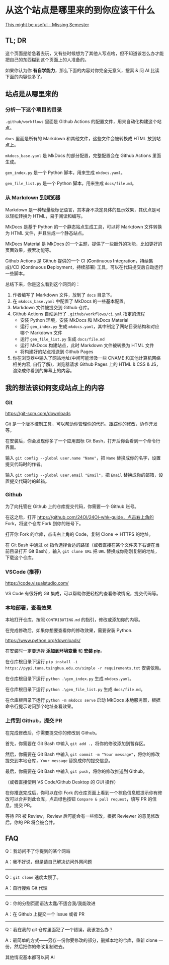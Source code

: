 # 从这个站点是哪里来的到你应该干什么

[This might be useful - Missing Semester](https://missing-semester-cn.github.io/)

## TL; DR

这个页面是给急着去玩，又有些时候想为了其他人写点啥，但不知道该怎么办才能把自己的东西糊到这个页面上的人准备的。

如果你认为你 **有自学能力**，那么下面的内容对你完全无意义，搜索 & 问 AI 比读下面的内容快多了。

## 站点是从哪里来的

### 分析一下这个项目的目录

`.github/workflows` 里面是 Github Actions 的配置文件，用来自动化构建这个站点。

`docs` 里面是所有的 Markdown 和其他文件，这些文件会被转换成 HTML 放到站点上。

`mkdocs_base.yaml` 是 MkDocs 的部分配置，完整配置会在 Github Actions 里面生成。

`gen_index.py` 是一个 Python 脚本，用来生成 `mkdocs.yaml`。

`gen_file_list.py` 是一个 Python 脚本，用来生成 `docs/file.md`。

### 从 Markdown 到浏览器

Markdown 是一种轻量级标记语言，其本身不决定具体的显示效果，其优点是可以轻松转换为 HTML，易于阅读和编写。

MkDocs 是基于 Python 的一个静态站点生成工具，可以将 Markdown 文件转换为 HTML 文件，并且生成一个静态站点。

MkDocs Material 是 MkDocs 的一个主题，提供了一些额外的功能，比如更好的页面效果，搜索功能等。

Github Actions 是 Github 提供的一个 CI (**C**ontinuous **I**ntegration，持续集成)/CD (**C**ontinuous **D**eployment，持续部署) 工具，可以在代码提交后自动运行一些脚本。

总结下来，你是这么看到这个网页的：

1. 作者编写了 Markdown 文件，放到了 `docs` 目录下。
2. 在 `mkdocs_base.yaml` 中配置了 MkDocs 的一些基本配置。
3. Markdown 文件被提交到 Github 仓库。
4. Github Actions 自动运行了 `.github/workflows/ci.yml` 指定的流程
    - 安装 Python 环境，安装 MkDocs 和 MkDocs Material
    - 运行 `gen_index.py` 生成 `mkdocs.yaml`，其中制定了网站目录结构和对应哪个 Markdown 文件
    - 运行 `gen_file_list.py` 生成 `docs/file.md`
    - 运行 MkDocs 构建站点，此时 Markdown 文件被转换为 HTML 文件
    - 将构建好的站点推送到 Github Pages
5. 你在浏览器中输入了网站地址(中间可能涉及一些 CNAME 和其他计算机网络相关内容, 自行了解)，浏览器请求 Github Pages 上的 HTML & CSS & JS，渲染成你看到的屏幕上的内容。

## 我的想法该如何变成站点上的内容

### Git

https://git-scm.com/downloads

Git 是一个版本控制工具，可以帮助你管理你的代码，跟踪你的修改，协作开发等。

在安装后，你会发现你多了一个应用图标 Git Bash，打开后你会看到一个命令行界面。

输入 `git config --global user.name "Name"`，把 `Name` 替换成你的名字，设置提交代码时的作者。

输入 `git config --global user.email "Email"`，把 `Email` 替换成你的邮箱，设置提交代码时的邮箱。

### Github

为了向托管在 Github 上的仓库提交代码，你需要一个 Github 账号。

在这之后，打开 https://github.com/24OI/24OI-whk-guide，点击右上角的 Fork，将这个仓库 Fork 到你的账号下。

打开你 Fork 的仓库，点击右上角的 Code，复制 Clone -> HTTPS 的地址。

在 Git Bash 中通过 `cd` 指令选择合适的路径（或者直接在某个文件夹下右键在当前目录打开 Git Bash），输入 `git clone URL` 把 `URL` 替换成你刚刚复制的地址，下载这个仓库。

### VSCode (推荐)

https://code.visualstudio.com/

VS Code 有很好的 Git 集成，可以帮助你更轻松的查看修改情况，提交代码等。

### 本地部署，查看效果

本地打开仓库，按照 `CONTRIBUTING.md` 的指引，修改或添加你的内容。

在完成修改后，如果你想要查看你的修改效果，需要安装 Python.

https://www.python.org/downloads/

在安装时一定要选择 **添加到环境变量** 和 **安装 pip**。

在仓库根目录下运行 `pip install -i https://pypi.tuna.tsinghua.edu.cn/simple -r requirements.txt` 安装依赖。

在仓库根目录下运行 `python .\gen_index.py` 生成 `mkdocs.yaml`。

在仓库根目录下运行 `python .\gen_file_list.py` 生成 `docs/file.md`。

在仓库根目录下运行 `python -m mkdocs serve` 启动 MkDocs 本地服务器，根据命令行提示访问那个地址查看效果。

### 上传到 Github，提交 PR

在完成修改后，你需要提交你的修改到 Github。

首先，你需要在 Git Bash 中输入 `git add .`，将你的修改添加到暂存区。

然后，你需要在 Git Bash 中输入 `git commit -m "Your message"`，将你的修改提交到本地仓库，`Your message` 替换成你的提交信息。

最后，你需要在 Git Bash 中输入 `git push`，将你的修改推送到 Github。

（或者直接使用 VS Code/Github Desktop 的 GUI 操作）

在你推送完成后，你可以在你 Fork 的仓库页面上看到一个棕色信息框提示你有修改可以合并到此仓库，点击绿色按钮 `Compare & pull request`，填写 PR 的信息，提交 PR。

等待 PR 被 Review，Review 后可能会有一些修改，根据 Reviewer 的意见修改后，你的 PR 将会被合并。

## FAQ

Q：我访问不了你提到的某个网站

A：我不好说，但是请自己解决访问外网问题

------

Q：`git clone` 速度太慢了。

A：自行搜索 Git 代理

------

Q：你的分割页面语法太蠢/不适合我/我能改进

A：在 Github 上提交一个 Issue 或者 PR

------

Q：我在我的 git 仓库里面犯了一个错误，我该怎么办？

A：最简单的方式——另存一份你要修改的部分，删掉本地的仓库，重新 clone 一份，然后把你的修改复制进去。

其他情况基本都可以问 AI
